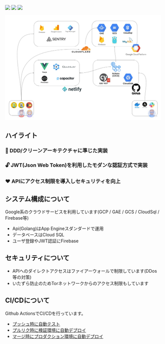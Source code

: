 ![](https://github.com/go-u/ogp-back/workflows/Test/badge.svg)
![](https://github.com/go-u/ogp-back/workflows/Staging/badge.svg)
![](https://github.com/go-u/ogp-back/workflows/Production/badge.svg) 

<p align="center"><img src="https://github.com/go-u/ogp-index/blob/master/docs/systems.jpg" alt="Systems"></p>


## ハイライト
### :star2: DDD/クリーンアーキテクチャに準じた実装  

### :unlock: JWT(Json Web Token)を利用したモダンな認証方式で実装  

### :heart: APIにアクセス制限を導入しセキュリティを向上    

## システム構成について
Google系のクラウドサービスを利用しています(GCP / GAE / GCS / CloudSql / Firebase等)
- Api(Golang)はApp Engineスダンダードで運用
- データベースはCloud SQL
- ユーザ登録やJWT認証にFirebase

## セキュリティについて
- APIへのダイレクトアクセスはファイアーウォールで制限しています(DDos等の対策)  
- いたずら防止のためTorネットワークからのアクセス制限もしています

## CI/CDについて
Github ActionsでCI/CDを行っています。
- [プッシュ時に自動テスト](https://github.com/go-u/ogp-back/blob/master/.github/workflows/test.yml)
- [プルリク時に検証環境に自動デプロイ](https://github.com/go-u/ogp-back/blob/master/.github/workflows/deploy_staging.yml)
- [マージ時にプロダクション環境に自動デプロイ](https://github.com/go-u/ogp-back/blob/master/.github/workflows/deploy_production.yml)  
